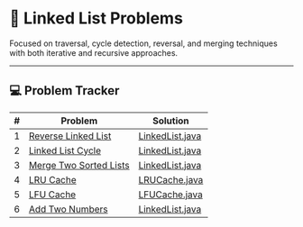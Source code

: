 # 🔁 Linked List Problems

Focused on traversal, cycle detection, reversal, and merging techniques with both iterative and recursive approaches.

---

## 💻 Problem Tracker

| # | Problem                                                                         | Solution                             |
|---|---------------------------------------------------------------------------------|--------------------------------------|
| 1 | [Reverse Linked List](https://leetcode.com/problems/reverse-linked-list/)       | [LinkedList.java](./LinkedList.java) |
| 2 | [Linked List Cycle](https://leetcode.com/problems/linked-list-cycle/)           | [LinkedList.java](./LinkedList.java) |
| 3 | [Merge Two Sorted Lists](https://leetcode.com/problems/merge-two-sorted-lists/) | [LinkedList.java](./LinkedList.java) |
| 4 | [LRU Cache](https://leetcode.com/problems/lru-cache/)                           | [LRUCache.java](./LRUCache.java)     |
| 5 | [LFU Cache](https://leetcode.com/problems/lfu-cache/)                           | [LFUCache.java](./LFUCache.java)     |
| 6 | [Add Two Numbers](https://leetcode.com/problems/add-two-numbers/)               | [LinkedList.java](./LinkedList.java) |